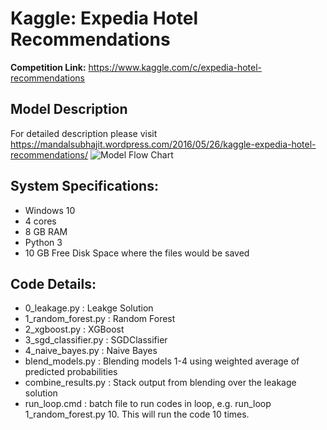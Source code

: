 # Kaggle: Expedia Hotel Recommendations
**Competition Link:** https://www.kaggle.com/c/expedia-hotel-recommendations
## Model Description
For detailed description please visit https://mandalsubhajit.wordpress.com/2016/05/26/kaggle-expedia-hotel-recommendations/
![Model Flow Chart](https://raw.githubusercontent.com/mandalsubhajit/Kaggle--Expedia-Hotel-Recommendations/master/Model%20Flow.png)
## System Specifications:
* Windows 10
* 4 cores
* 8 GB RAM
* Python 3
* 10 GB Free Disk Space where the files would be saved


## Code Details:
* 0_leakage.py : Leakge Solution
* 1_random_forest.py : Random Forest
* 2_xgboost.py : XGBoost
* 3_sgd_classifier.py : SGDClassifier
* 4_naive_bayes.py : Naive Bayes
* blend_models.py : Blending models 1-4 using weighted average of predicted probabilities
* combine_results.py : Stack output from blending over the leakage solution
* run_loop.cmd : batch file to run codes in loop, e.g. run_loop 1_random_forest.py 10. This will run the code 10 times.